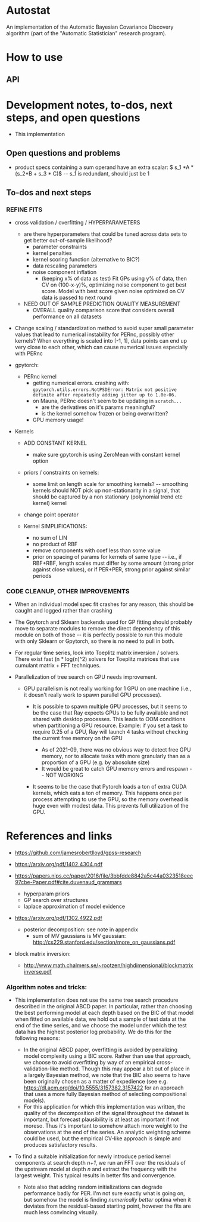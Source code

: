 # Autostat

An implementation of the Automatic Bayesian Covariance Discovery algorithm (part of the "Automatic Statistician" research program).

# How to use

## API

# Development notes, to-dos, next steps, and open questions

- This implementation

## Open questions and problems

- product specs containing a sum operand have an extra scalar: $ s_1 \*A \* (s_2\*B + s_3 \* C)$ -- s_1 is redundant, should just be 1

## To-dos and next steps

### REFINE FITS

- cross validation / overfitting / HYPERPARAMETERS

  - are there hyperparameters that could be tuned across data sets to get better out-of-sample likelihood?
    - parameter constraints
    - kernel penalties
    - kernel scoring function (alternative to BIC?)
    - data rescaling parameters
    - noise component inflation
      - (keeping x% of data as test) Fit GPs using y% of data, then CV on (100-x-y)%, optimizing noise component to get best score. Model with best score given noise optimized on CV data is passed to next round
  - NEED OUT OF SAMPLE PREDICTION QUALITY MEASUREMENT
    - OVERALL quality comparison score that considers overall performance on all datasets

- Change scaling / standardization method to avoid super small parameter values that lead to numerical instability for PERnc, possibly other kernels? When everything is scaled into [-1, 1], data points can end up very close to each other, which can cause numerical issues especially with PERnc

- gpytorch:

  - PERnc kernel
    - getting numerical errors. crashing with: `gpytorch.utils.errors.NotPSDError: Matrix not positive definite after repeatedly adding jitter up to 1.0e-06.`
    - on Mauna, PERnc doesn't seem to be updating in `scratch...`
      - are the derivatives on it's params meaningful?
      - is the kernel somehow frozen or being overwritten?
    - GPU memory usage!

- Kernels

  - ADD CONSTANT KERNEL

    - make sure gpytorch is using ZeroMean with constant kernel option

  - priors / constraints on kernels:
    - some limit on length scale for smoothing kernels? -- smoothing kernels should NOT pick up non-stationarity in a signal, that should be captured by a non stationary (polynomial trend etc kernel) kernel
  - change point operator

  - Kernel SIMPLIFICATIONS:
    - no sum of LIN
    - no product of RBF
    - remove components with coef less than some value
    - prior on spacing of params for kernels of same type -- i.e., if RBF+RBF, length scales must differ by some amount (strong prior against close values), or if PER+PER, strong prior against similar periods

### CODE CLEANUP, OTHER IMPROVEMENTS

- When an individual model spec fit crashes for any reason, this should be caught and logged rather than crashing

- The Gpytorch and Sklearn backends used for GP fitting should probably move to separate modules to remove the direct dependency of this module on both of those -- it is perfectly possible to run this module with only Sklearn or Gpytorch, so there is no need to pull in both.

- For regular time series, look into Toeplitz matrix inversion / solvers. There exist fast (n \* log(n)^2) solvers for Toeplitz matrices that use cumulant matrix + FFT techniques.

- Parallelization of tree search on GPU needs improvement.

  - GPU parallelism is not really working for 1 GPU on one machine (i.e., it doesn't really work to spawn parallel GPU processes).

    - It is possible to spawn multiple GPU processes, but it seems to be the case that Ray expects GPUs to be fully available and not shared with desktop processes. This leads to OOM conditions when partitioning a GPU resource. Example: if you set a task to require 0.25 of a GPU, Ray will launch 4 tasks without checking the current free memory on the GPU

      - As of 2021-09, there was no obvious way to detect free GPU memory, nor to allocate tasks with more granularly than as a proportion of a GPU (e.g. by abosolute size)
      - It would be great to catch GPU memory errors and respawn -- NOT WORKING

    - It seems to be the case that Pytorch loads a ton of extra CUDA kernels, which eats a ton of memory. This happens once per process attempting to use the GPU, so the memory overhead is huge even with modest data. This prevents full utilization of the GPU.

# References and links

- https://github.com/jamesrobertlloyd/gpss-research
- https://arxiv.org/pdf/1402.4304.pdf
- https://papers.nips.cc/paper/2016/file/3bbfdde8842a5c44a0323518eec97cbe-Paper.pdf#cite.duvenaud_grammars
  - hyperparam priors
  - GP search over structures
  - laplace approximation of model evidence
- https://arxiv.org/pdf/1302.4922.pdf

  - posterior decomposition: see note in appendix
    - sum of MV gaussians is MV gaussian: http://cs229.stanford.edu/section/more_on_gaussians.pdf

- block matrix inversion:
  - http://www.math.chalmers.se/~rootzen/highdimensional/blockmatrixinverse.pdf

### Algorithm notes and tricks:

- This implementation does not use the same tree search procedure described in the original ABCD paper. In particular, rather than choosing the best performing model at each depth based on the BIC of that model when fitted on available data, we hold out a sample of test data at the end of the time series, and we choose the model under which the test data has the highest posterior log probability. We do this for the following reasons:

  - In the original ABCD paper, overfitting is avoided by penalizing model complexity using a BIC score. Rather than use that approach, we choose to avoid overfitting by way of an empirical cross-validation-like method. Though this may appear a bit out of place in a largely Bayesian method, we note that the BIC also seems to have been originally chosen as a matter of expedience (see e.g. https://dl.acm.org/doi/10.5555/3157382.3157422 for an approach that uses a more fully Bayesian method of selecting compositional models).
  - For this application for which this implementation was written, the quality of the decomposition of the signal throughout the dataset is important, but forecast plausibility is at least as important if not moreso. Thus it's important to somehow attach more weight to the observations at the end of the series. An analytic weighting scheme could be used, but the empirical CV-like approach is simple and produces satisfactory results.

- To find a suitable initialization for newly introduce period kernel components at search depth _n+1_, we run an FFT over the residuals of the upstream model at depth _n_ and extract the frequency with the largest weight. This typical results in better fits and convergence.
  - Note also that adding random initializations can degrade performance badly for PER. I'm not sure exactly what is going on, but somehow the model is finding _numerically better_ optima when it deviates from the residual-based starting point, however the fits are much less convincing visually.
